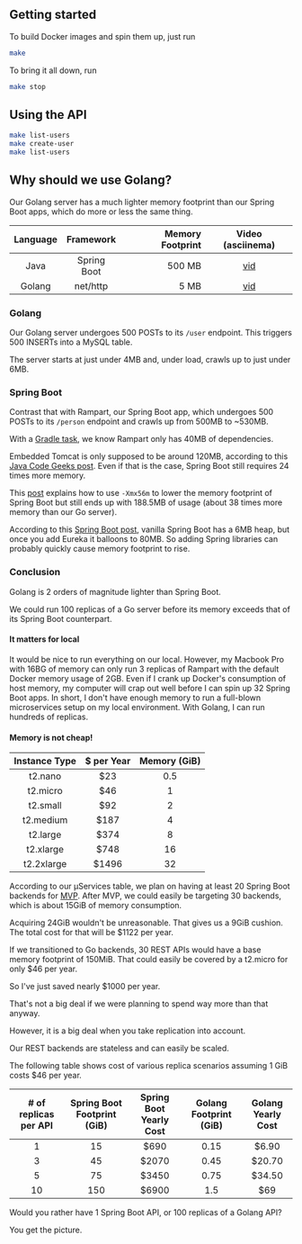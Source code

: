 ## Getting started
To build Docker images and spin them up, just run
```bash
make
```

To bring it all down, run
```bash
make stop
```

## Using the API
```bash
make list-users
make create-user
make list-users
```

## Why should we use Golang?
Our Golang server has a much lighter memory footprint than our Spring Boot apps, which do more or less the same thing.

| Language | Framework   | Memory Footprint | Video (asciinema)                                        |
|:--------:|:-----------:|-----------------:|:--------------------------------------------------------:|
| Java     | Spring Boot | 500 MB           | [vid](https://asciinema.org/a/qlAlCexwOj3hygKDrSE6noHpN) |
| Golang   | net/http    | 5 MB             | [vid](https://asciinema.org/a/72mpi0VXUF9K65oX5bZYqUWa1) |

### Golang
Our Golang server undergoes 500 POSTs to its `/user` endpoint.
This triggers 500 INSERTs into a MySQL table.

The server starts at just under 4MB and, under load, crawls up to just under 6MB.

### Spring Boot
Contrast that with Rampart, our Spring Boot app,
which undergoes 500 POSTs to its `/person` endpoint and crawls up from 500MB to ~530MB.

With a [Gradle task](https://stackoverflow.com/a/38058671/1780216), we know Rampart only has 40MB of dependencies.

Embedded Tomcat is only supposed to be around 120MB, according to this [Java Code Geeks post](https://examples.javacodegeeks.com/enterprise-java/spring/tomcat-vs-jetty-vs-undertow-comparison-of-spring-boot-embedded-servlet-containers/).
Even if that is the case, Spring Boot still requires 24 times more memory.

This [post](https://www.marccostello.com/memory-analysis-of-a-spring-boot-application-in-docker-lessons-learnt/) explains how to use `-Xmx56m` to lower the memory footprint of Spring Boot but still ends up with 188.5MB of usage (about 38 times more memory than our Go server).

According to this [Spring Boot post](https://spring.io/blog/2015/12/10/spring-boot-memory-performance),
vanilla Spring Boot has a 6MB heap, but once you add Eureka it balloons to 80MB.
So adding Spring libraries can probably quickly cause memory footprint to rise.

### Conclusion
Golang is 2 orders of magnitude lighter than Spring Boot.

We could run 100 replicas of a Go server before its memory exceeds that of its Spring Boot counterpart.

#### It matters for local
It would be nice to run everything on our local.
However, my Macbook Pro with 16BG of memory can only run 3 replicas of Rampart with 
the default Docker memory usage of 2GB.
Even if I crank up Docker's consumption of host memory, my computer will crap out 
well before I can spin up 32 Spring Boot apps.
In short, I don't have enough memory to run a full-blown microservices setup on my local environment.
With Golang, I can run hundreds of replicas.

#### Memory is not cheap!

| Instance Type | $ per Year | Memory (GiB) |
|:-------------:|:----------:|:------------:|
| t2.nano       | $23        | 0.5          |
| t2.micro      | $46        | 1            |
| t2.small      | $92        | 2            |
| t2.medium     | $187       | 4            |
| t2.large      | $374       | 8            |
| t2.xlarge     | $748       | 16           |
| t2.2xlarge    | $1496      | 32           |

According to our µServices table, we plan on having at least 20 Spring Boot backends for
[MVP](https://en.wikipedia.org/wiki/Minimum_viable_product).
After MVP, we could easily be targeting 30 backends,
which is about 15GiB of memory consumption.

Acquiring 24GiB wouldn't be unreasonable.
That gives us a 9GiB cushion.
The total cost for that will be $1122 per year.

If we transitioned to Go backends, 30 REST APIs would have a base memory footprint of 
150MiB. That could easily be covered by a t2.micro for only $46 per year.

So I've just saved nearly $1000 per year.

That's not a big deal if we were planning to spend way more than that anyway.

However, it is a big deal when you take replication into account.

Our REST backends are stateless and can easily be scaled. 

The following table shows cost of various replica scenarios assuming 1 GiB costs $46 per year.

| # of replicas per API | Spring Boot Footprint (GiB) | Spring Boot Yearly Cost | Golang Footprint (GiB) | Golang Yearly Cost |
|:---------------------:|:---------------------------:|:-----------------------:|:----------------------:|:------------------:|
| 1                     | 15                          | $690                    | 0.15                   | $6.90              |
| 3                     | 45                          | $2070                   | 0.45                   | $20.70             |
| 5                     | 75                          | $3450                   | 0.75                   | $34.50             |
| 10                    | 150                         | $6900                   | 1.5                    | $69                |

Would you rather have 1 Spring Boot API, or 100 replicas of a Golang API?

You get the picture.